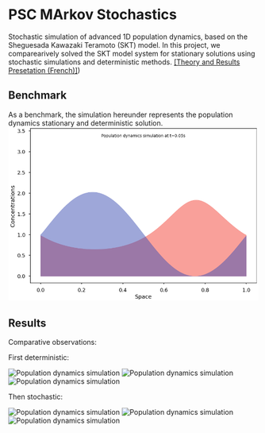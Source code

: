 # PSC MArkov Stochastics

Stochastic simulation of advanced 1D population dynamics, based on the Sheguesada Kawazaki Teramoto (SKT) model.
In this project, we comparearively solved the SKT model system for stationary solutions using stochastic simulations and deterministic methods. [[Theory and Results Presetation (French)]](./misc/PSC.pdf))




## Benchmark

As a benchmark, the simulation hereunder represents the population dynamics stationary and deterministic solution.
![Population dynamics simulation](./misc/SKT.gif)


## Results

Comparative observations:

First deterministic:

![Population dynamics simulation](./misc/detbeg.gif)
![Population dynamics simulation](./misc/detmid.gif)
![Population dynamics simulation](./misc/detend.gif)

Then stochastic:

![Population dynamics simulation](./misc/stobeg.gif)
![Population dynamics simulation](./misc/stomid.gif)
![Population dynamics simulation](./misc/stoend.gif)






